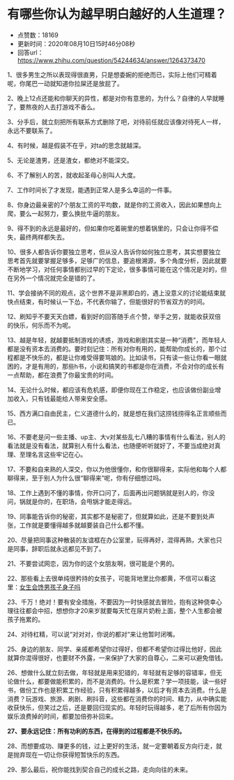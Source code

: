 # 有哪些你认为越早明白越好的人生道理？
- 点赞数：18169
- 更新时间：2020年08月10日15时46分08秒
- 回答url：https://www.zhihu.com/question/54244634/answer/1264373470
<body>
 <p data-pid="mOELDjM3">1、很多男生之所以表现得很直男，只是想委婉的拒绝而已，实际上他们可精着呢，你尾巴一动就知道你拉屎还是放屁了。</p>
 <p data-pid="xd8ci5VI">2、晚上12点还能和你聊天的异性，都是对你有意思的，为什么？自律的人早就睡了，要熬夜的人去打游戏不香么。</p>
 <p data-pid="JuaFDSYd">3、分手后，就立刻把所有联系方式删除了吧，对待前任就应该像对待死人一样，永远不要联系了。</p>
 <p data-pid="J6hzBdF0">4、有时候，越是假装不在乎，对ta的思念就越深。</p>
 <p data-pid="lRaTbscD">5、无论是渣男，还是渣女，都绝对不能深交。</p>
 <p data-pid="kDfWOyL3">6、不了解别人的苦，就收起圣母心别叫人大度。</p>
 <p data-pid="YKpFi8x2">7、工作时间长了才发现，能遇到正常人是多么幸运的一件事。</p>
 <p data-pid="Q-4FN6qh">8、你身边最亲密的7个朋友工资的平均数，就是你的工资收入，因此如果想向上爬，要么一起努力，要么换批牛逼的朋友。</p>
 <p data-pid="HVopy26a">9、得不到的永远是最好的，但如果你吃着碗里的想着锅里的，只会让你得不偿失，最终两样都失去。</p>
 <p data-pid="ywiz232i">10、很多人都告诉你要独立思考，但从没人告诉你如何独立思考，其实想要独立思考首先就要掌握足够多，足够广的信息，要追根溯源，多个角度分析，因此就要不断地学习，对任何事情都别过早的下定论，很多事情可能在这个情况是对的，但在另外一个情况就完全是错的了。</p>
 <p data-pid="WKk3cyHU">11、学会接纳不同的观点，这个世界不是非黑即白的，遇上没意义的讨论能结束就快点结束，有时候认一下怂，不代表你输了，但能很好的节省双方的时间。</p>
 <p data-pid="3qtA4dBy">12、刷知乎不要天天白嫖，看到好的回答随手点个赞，举手之劳，就能收获双倍的快乐，何乐而不为呢。</p>
 <p data-pid="wrD_0Ive">13、越是年轻，就越要抵制游戏的诱惑，游戏和刷剧其实是一种“消费”，而年轻人都是没有资本去消费的。要时刻记住：所有对你有用的，能帮助你成长的，那个过程都是不快乐的，都是让你难受得要骂娘的。比如读书，只有读一些让你看一眼就困的，才是有用的，那些h书，小说和搞笑的书都是你在消费，不会对你的成长有一点帮助，都在浪费了你最宝贵的时间。</p>
 <p data-pid="heRaYkKl">14、无论什么时候，都应该有危机感，即便你现在工作稳定，也应该做份副业增加收入，只有钱最能给人带来安全感。</p>
 <p data-pid="uVkGZFvi">15、西方满口自由民主，仁义道德什么的，就是想在我们这捞钱捞得名正言顺些而已。</p>
 <p data-pid="HOmiuhpG">16、不要老是问一些主播、up主、大v对某些乱七八糟的事情有什么看法，别人的看法就是没有看法，就算别人有什么看法，也随便听听就好了，不要当成绝对真理、至理名言这些牢记在心。</p>
 <p data-pid="skn7G8qb">17、不要和自来熟的人深交，你以为他很懂你，和你很聊得来，实际他和每个人都聊得来，至于别人为什么很“聊得来”呢，你有仔细想过吗。</p>
 <p data-pid="1I3JZ1Er">18、工作上遇到不懂的事情，你开口问了，后面再出问题锅就是别人的，你没问，锅就是你的，在职场，会甩锅才能走得远。</p>
 <p data-pid="-mHBFT8Y">19、同事能告诉你的秘密，其实都不是秘密了，但就算如此，还是不要到处声张，工作就是要懂得越多就越要装自己什么都不懂。</p>
 <p data-pid="DEiWliE3">20、尽量把同事这种散装的友谊框在办公室里，玩得再好，混得再熟，大家也只是同事，辞职后就永远都见不到了。</p>
 <p data-pid="Au7QgqAm">21、不要尝试网恋，因为你的这个女朋友啊，很可能是个男的。</p>
 <p data-pid="S0zvT0uc">22、那些看上去很单纯很矜持的女孩子，可能背地里比你都黄，不信可以看这里：<a href="https://www.zhihu.com/question/370759241" class="internal">女生会馋男孩子身子吗</a></p>
 <p data-pid="TEA1Fude">23、千万！绝对！要有安全措施，不要因为一时快感就去冒险，抱有这种侥幸心理往往都会中招，想想你才20来岁就要每天忙在尿片奶粉上面，整个人生都会被孩子拖累的。</p>
 <p data-pid="M20FCLvQ">24、对待杠精，可以说“对对对，你说的都对“来让他暂时闭嘴。</p>
 <p data-pid="q3CO6VxS">25、身边的朋友、同学、亲戚都希望你过得好，但都不希望你过得比他好，因此就算你混得很好，也要财不外露，一来保护了大家的自尊心，二来可以避免借钱。</p>
 <p data-pid="UwgOayHX">26、想做什么就立刻去做，年轻就是用来犯错的，年轻就有足够的容错率，但无论做什么，都要做能积累的，而不是消费的。什么是积累？学一项技能，读一些好书，做份工作也是积累工作经验，只有积累得越多，以后才有资本去消费。什么是消费？玩游戏、旅游、刷剧、刷抖音，这些都在消费你的时间、精力，从中确实能收获快乐，但笑过之后，还是要回归现实的。年轻时玩得越多，老了后所有你因为娱乐浪费掉的时间，都要加倍弥补回来。</p>
 <p data-pid="jJ9UFSoe"><b>27、要永远记住：所有功利的东西，在得到的过程都是不快乐的。</b></p>
 <p data-pid="kwO8SgUc">28、而想要成功、赚更多的钱，过上更好的生活，就一定要朝着反方向行走，就是抛弃现在一切让你获得短暂快乐的东西。</p>
 <p data-pid="LzbZ-2hA">29、那么最后，祝你能找到契合自己的成长之路，走向向往的未来。</p>
</body>